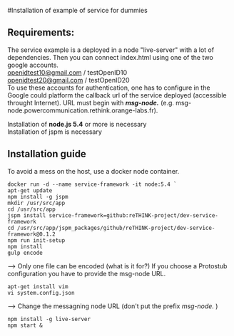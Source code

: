 #Installation of example of service for dummies

## Requirements:
The service example is a deployed in a node "live-server" with a lot of dependencies. Then you can connect index.html using one of the two google accounts.  
openidtest10@gmail.com / testOpenID10  
openidtest20@gmail.com / testOpenID20  
To use these accounts for authentication, one has to configure in the Google could platform the callback url of the service deployed (accessible throught Internet). URL must begin with ___msg-node.___  (e.g. msg-node.powercommunication.rethink.orange-labs.fr).   


Installation of __node.js 5.4__ or more is necessary  
Installation of jspm is necessary  

## Installation guide

To avoid a mess on the host, use a docker node container.

```
docker run -d --name service-framework -it node:5.4 `  
apt-get update   
npm install -g jspm   
mkdir /usr/src/app   
cd /usr/src/app   
jspm install service-framework=github:reTHINK-project/dev-service-framework   
cd /usr/src/app/jspm_packages/github/reTHINK-project/dev-service-framework@0.1.2   
npm run init-setup  
npm install   
gulp encode  
```
--> Only one file can be encoded (what is it for?)
If you choose a Protostub configuration you have to provide the msg-node URL.  

```
apt-get install vim    
vi system.config.json  
```
--> Change the messagning node URL (don't put the prefix _msg-node._ )   
```
npm install -g live-server    
npm start &   
```

